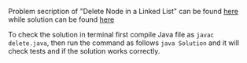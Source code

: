 Problem secription of "Delete Node in a Linked List" can be found [here](https://leetcode.com/problems/delete-node-in-a-linked-list/) while solution can be found [here](https://github.com/aurimas13/Solutions-To-Problems/blob/main/LeetCode/Java%20Solutions/Delete%20Node%20in%20a%20Linked%20List/delete.java)

To check the solution in terminal first compile Java file as `javac delete.java`, then run the command as follows `java Solution` and it will check tests and if the solution works correctly.
